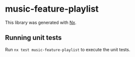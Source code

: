 # music-feature-playlist

This library was generated with [Nx](https://nx.dev).

## Running unit tests

Run `nx test music-feature-playlist` to execute the unit tests.
